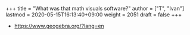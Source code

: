 +++
title = "What was that math visuals software?"
author = ["T", "Ivan"]
lastmod = 2020-05-15T16:13:40+09:00
weight = 2051
draft = false
+++

-   <https://www.geogebra.org/?lang=en>
